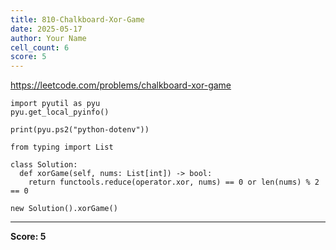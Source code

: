 ```yaml
---
title: 810-Chalkboard-Xor-Game
date: 2025-05-17
author: Your Name
cell_count: 6
score: 5
---
```


https://leetcode.com/problems/chalkboard-xor-game


```
import pyutil as pyu
pyu.get_local_pyinfo()
```


```
print(pyu.ps2("python-dotenv"))
```


```
from typing import List
```


```
class Solution:
  def xorGame(self, nums: List[int]) -> bool:
    return functools.reduce(operator.xor, nums) == 0 or len(nums) % 2 == 0
```


```
new Solution().xorGame()
```


---
**Score: 5**
